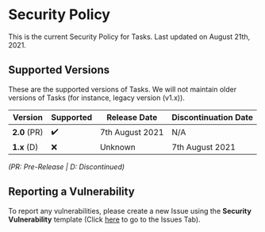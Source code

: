 # Security Policy

This is the current Security Policy for Tasks. Last updated on August 21th, 2021.

## Supported Versions

These are the supported versions of Tasks. We will not maintain older versions of Tasks (for instance, legacy version (v1.x)).

| Version       | Supported          | Release Date     | Discontinuation Date |
| ------------- | ------------------ | ---------------- | -------------------- |
| **2.0** (PR)  | :heavy_check_mark: | 7th August 2021  | N/A                  |
| **1.x** (D)   | :x:                | Unknown          | 7th August 2021      |

*(PR: Pre-Release | D: Discontinued)*

## Reporting a Vulnerability

To report any vulnerabilities, please create a new Issue using the **Security Vulnerability** template (Click [here](https://github.com/LiteTools/Tasks/issues) to go to the Issues Tab).


